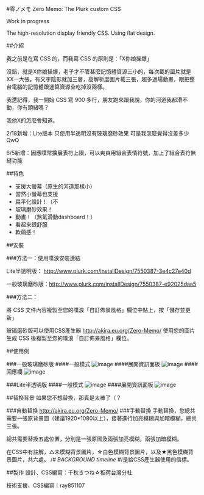 #零ノメモ Zero Memo: The Plurk custom CSS

Work in progress

The high-resolution display friendly CSS. Using flat design. 

##介紹

我之前是在寫 CSS 的，而我寫 CSS 的原則是：「X你娘操爆」

沒錯，就是X你娘操爆，老子才不管甚麼記憶體資源三小的，每次載的圖片就是XX一大張。有文字陰影就加三層，高解析度圖片載三張，超多過場動畫，跟把整台電腦的記憶體跟運算資源全吃掉沒兩樣。

我還記得，我一開始 CSS 寫 900 多行，朋友跑來跟我說，你的河道我都滑不動，你有頭緒嗎？
 
我他X的怎麼會知道。

2/18新增：Lite版本 只使用半透明沒有玻璃磨砂效果
可是我怎麼覺得沒差多少QwQ

6/5新增：因應噗幣擴展表符上限，可以爽爽用組合表情符號，加上了組合表符無縫功能

##特色
+ 支援大螢幕（原生的河道那樣小）
+ 當然小螢幕也支援
+ 扁平化設計！（不
+ 玻璃磨砂效果！
+ 動畫！（煞氣滑動dashboard！）
+ 看起來很舒服
+ 軟萌感！

##安裝

###方法一：使用噗浪安裝連結

Lite半透明版： http://www.plurk.com/installDesign/7550387-3e4c27e40d

一般玻璃磨砂版：http://www.plurk.com/installDesign/7550387-e92025daa5

###方法二：

將 CSS 文件內容複製至您的噗浪「自訂佈景風格」欄位中貼上，按「儲存並更新」

玻璃磨砂版可以使用CSS產生器 http://akira.eu.org/Zero-Memo/ 使用您的圖片生成 CSS 後複製至您的噗浪「自訂佈景風格」欄位。

##使用例

###一般玻璃磨砂版
####一般模式
![image](http://i.imgur.com/wRwssRX.png)
####展開資訊面板
![image](http://i.imgur.com/s70PfL3.png)
####回應欄
![image](http://i.imgur.com/yyhXesP.png)

###Lite半透明版
####一般模式
![image](http://i.imgur.com/IehPIBx.png)
####展開資訊面板
![image](http://i.imgur.com/ZTBideZ.png)


##替換背景
如果您不想替換，那真是太棒了（？

###自動替換
http://akira.eu.org/Zero-Memo/
###手動替換
手動替換，您總共需要一張原背景圖（建議1920*1080以上），接著進行加亮模糊與加暗模糊，總共三張。

總共需要替換五處位置，分別是一張原圖及兩張加亮模糊，兩張加暗模糊。

在CSS中有註解，△未模糊背景圖片，☆白色模糊背景圖片，以及★黑色模糊背景圖片，共六處。
/*# BACKGROUND timeline #*/是給CSS產生器使用的信標。


##製作
設計、CSS編寫：千秋きつね☆稻荷台灣分社

技術支援、CSS編寫：ray851107
